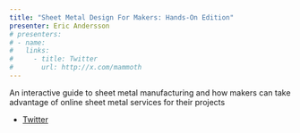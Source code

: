 ```yaml
---
title: "Sheet Metal Design For Makers: Hands-On Edition"
presenter: Eric Andersson
# presenters:
# - name:
#   links:
#     - title: Twitter
#       url: http://x.com/mammoth
---
```


An interactive guide to sheet metal manufacturing and how makers can take advantage of online sheet metal services for their projects

-   [Twitter](http://x.com/mammoth)
